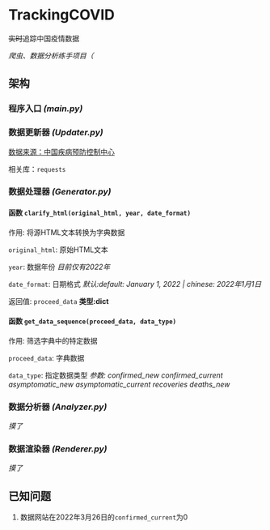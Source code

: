 # TrackingCOVID

~~实时~~追踪中国疫情数据

*爬虫、数据分析练手项目（*

## 架构

### 程序入口 *(main.py)*

### 数据更新器 *(Updater.py)*

[数据来源：中国疾病预防控制中心](https://weekly.chinacdc.cn/news/TrackingtheEpidemic.htm)

相关库：`requests`

### 数据处理器 *(Generator.py)*

#### 函数 `clarify_html(original_html, year, date_format)`

作用: 将源HTML文本转换为字典数据

`original_html`: 原始HTML文本

`year`: 数据年份 *目前仅有2022年*

`date_format`: 日期格式 *默认:default: January 1, 2022 | chinese: 2022年1月1日*

返回值: `proceed_data` **类型:dict**

#### 函数 `get_data_sequence(proceed_data, data_type)`

作用: 筛选字典中的特定数据

`proceed_data`: 字典数据

`data_type`: 指定数据类型 *参数: confirmed_new confirmed_current asymptomatic_new asymptomatic_current recoveries deaths_new*

### 数据分析器 *(Analyzer.py)*

*摸了*

### 数据渲染器 *(Renderer.py)*

*摸了*

## 已知问题

1. 数据网站在2022年3月26日的`confirmed_current`为0